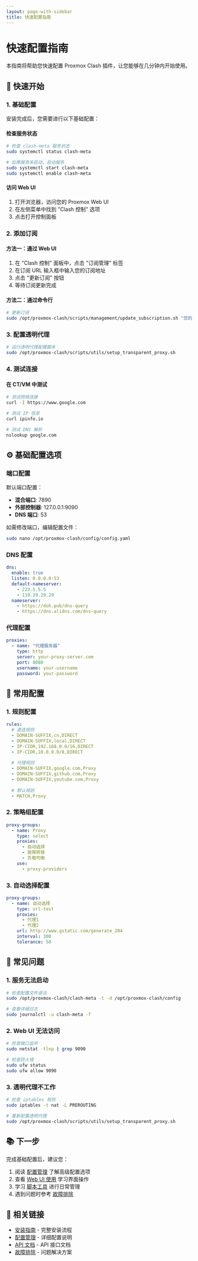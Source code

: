 ```yaml
---
layout: page-with-sidebar
title: 快速配置指南
---
```


# 快速配置指南

本指南将帮助您快速配置 Proxmox Clash 插件，让您能够在几分钟内开始使用。

## 🚀 快速开始

### 1. 基础配置

安装完成后，您需要进行以下基础配置：

#### 检查服务状态

```bash
# 检查 clash-meta 服务状态
sudo systemctl status clash-meta

# 如果服务未启动，启动服务
sudo systemctl start clash-meta
sudo systemctl enable clash-meta
```

#### 访问 Web UI

1. 打开浏览器，访问您的 Proxmox Web UI
2. 在左侧菜单中找到 "Clash 控制" 选项
3. 点击打开控制面板

### 2. 添加订阅

#### 方法一：通过 Web UI

1. 在 "Clash 控制" 面板中，点击 "订阅管理" 标签
2. 在订阅 URL 输入框中输入您的订阅地址
3. 点击 "更新订阅" 按钮
4. 等待订阅更新完成

#### 方法二：通过命令行

```bash
# 更新订阅
sudo /opt/proxmox-clash/scripts/management/update_subscription.sh "您的订阅URL"
```

### 3. 配置透明代理

```bash
# 运行透明代理配置脚本
sudo /opt/proxmox-clash/scripts/utils/setup_transparent_proxy.sh
```

### 4. 测试连接

#### 在 CT/VM 中测试

```bash
# 测试网络连接
curl -I https://www.google.com

# 测试 IP 信息
curl ipinfo.io

# 测试 DNS 解析
nslookup google.com
```

## ⚙️ 基础配置选项

### 端口配置

默认端口配置：
- **混合端口**: 7890
- **外部控制器**: 127.0.0.1:9090
- **DNS 端口**: 53

如需修改端口，编辑配置文件：

```bash
sudo nano /opt/proxmox-clash/config/config.yaml
```

### DNS 配置

```yaml
dns:
  enable: true
  listen: 0.0.0.0:53
  default-nameserver:
    - 223.5.5.5
    - 119.29.29.29
  nameserver:
    - https://doh.pub/dns-query
    - https://dns.alidns.com/dns-query
```

### 代理配置

```yaml
proxies:
  - name: "代理服务器"
    type: http
    server: your-proxy-server.com
    port: 8080
    username: your-username
    password: your-password
```

## 🔧 常用配置

### 1. 规则配置

```yaml
rules:
  # 直连规则
  - DOMAIN-SUFFIX,cn,DIRECT
  - DOMAIN-SUFFIX,local,DIRECT
  - IP-CIDR,192.168.0.0/16,DIRECT
  - IP-CIDR,10.0.0.0/8,DIRECT
  
  # 代理规则
  - DOMAIN-SUFFIX,google.com,Proxy
  - DOMAIN-SUFFIX,github.com,Proxy
  - DOMAIN-SUFFIX,youtube.com,Proxy
  
  # 默认规则
  - MATCH,Proxy
```

### 2. 策略组配置

```yaml
proxy-groups:
  - name: Proxy
    type: select
    proxies:
      - 自动选择
      - 故障转移
      - 负载均衡
    use:
      - proxy-providers
```

### 3. 自动选择配置

```yaml
proxy-groups:
  - name: 自动选择
    type: url-test
    proxies:
      - 代理1
      - 代理2
    url: http://www.gstatic.com/generate_204
    interval: 300
    tolerance: 50
```

## 🚨 常见问题

### 1. 服务无法启动

```bash
# 检查配置文件语法
sudo /opt/proxmox-clash/clash-meta -t -d /opt/proxmox-clash/config

# 查看详细日志
sudo journalctl -u clash-meta -f
```

### 2. Web UI 无法访问

```bash
# 检查端口监听
sudo netstat -tlnp | grep 9090

# 检查防火墙
sudo ufw status
sudo ufw allow 9090
```

### 3. 透明代理不工作

```bash
# 检查 iptables 规则
sudo iptables -t nat -L PREROUTING

# 重新配置透明代理
sudo /opt/proxmox-clash/scripts/utils/setup_transparent_proxy.sh
```

## 📚 下一步

完成基础配置后，建议您：

1. 阅读 [配置管理](README.md) 了解高级配置选项
2. 查看 [Web UI 使用](../ui/README.md) 学习界面操作
3. 学习 [脚本工具](../scripts.md) 进行日常管理
4. 遇到问题时参考 [故障排除](../troubleshooting/README.md)

## 🔗 相关链接

- [安装指南](../installation/README.md) - 完整安装流程
- [配置管理](README.md) - 详细配置说明
- [API 文档](../api/README.md) - API 接口文档
- [故障排除](../troubleshooting/README.md) - 问题解决方案
